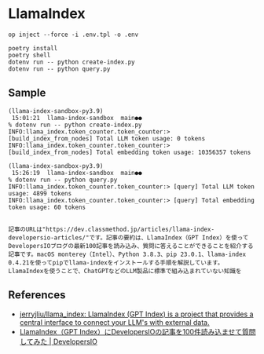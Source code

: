 # LlamaIndex

```shell
op inject --force -i .env.tpl -o .env

poetry install
poetry shell
dotenv run -- python create-index.py
dotenv run -- python query.py
```

## Sample

```terminal
(llama-index-sandbox-py3.9) 
 15:01:21  llama-index-sandbox  main●● 
% dotenv run -- python create-index.py
INFO:llama_index.token_counter.token_counter:> [build_index_from_nodes] Total LLM token usage: 0 tokens
INFO:llama_index.token_counter.token_counter:> [build_index_from_nodes] Total embedding token usage: 10356357 tokens

(llama-index-sandbox-py3.9) 
 15:26:19  llama-index-sandbox  main●● 
% dotenv run -- python query.py       
INFO:llama_index.token_counter.token_counter:> [query] Total LLM token usage: 4899 tokens
INFO:llama_index.token_counter.token_counter:> [query] Total embedding token usage: 60 tokens


記事のURLは"https://dev.classmethod.jp/articles/llama-index-developersio-articles/"です。記事の要約は、LlamaIndex（GPT Index）を使ってDevelopersIOブログの最新100記事を読み込み、質問に答えることができることを紹介する記事です。macOS monterey（Intel）、Python 3.8.3、pip 23.0.1、llama-index 0.4.21を使ってpipでllama-indexをインストールする手順を解説しています。LlamaIndexを使うことで、ChatGPTなどのLLM製品に標準で組み込まれていない知識を
```

## References

- [jerryjliu/llama\_index: LlamaIndex \(GPT Index\) is a project that provides a central interface to connect your LLM's with external data\.](https://github.com/jerryjliu/llama_index)
- [LlamaIndex（GPT Index）にDevelopersIOの記事を100件読み込ませて質問してみた \| DevelopersIO](https://dev.classmethod.jp/articles/llama-index-developersio-articles/)

